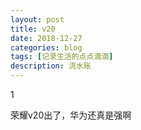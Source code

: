 ```yaml
---
layout: post
title: v20
date: 2018-12-27
categories: blog
tags: [记录生活的点点滴滴]
description: 流水账
---
```


1 

荣耀v20出了，华为还真是强啊



